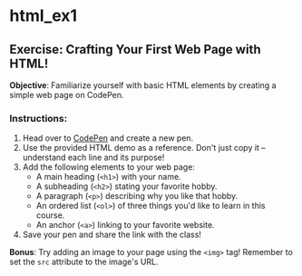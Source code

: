 # html_ex1

## Exercise: Crafting Your First Web Page with HTML!

**Objective**: Familiarize yourself with basic HTML elements by creating a simple web page on CodePen.

### Instructions:

1. Head over to [CodePen](https://codepen.io/) and create a new pen.
2. Use the provided HTML demo as a reference. Don't just copy it – understand each line and its purpose!
3. Add the following elements to your web page:
    - A main heading (`<h1>`) with your name.
    - A subheading (`<h2>`) stating your favorite hobby.
    - A paragraph (`<p>`) describing why you like that hobby.
    - An ordered list (`<ol>`) of three things you'd like to learn in this course.
    - An anchor (`<a>`) linking to your favorite website.
4. Save your pen and share the link with the class!

**Bonus**: Try adding an image to your page using the `<img>` tag! Remember to set the `src` attribute to the image's URL.

